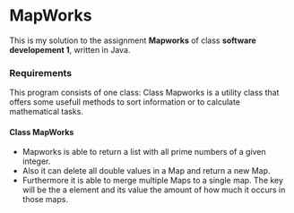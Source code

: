 # MapWorks

This is my solution to the assignment **Mapworks** of class **software developement 1**, written in Java.

### Requirements

This program consists of one class: Class Mapworks is a utility class that offers some usefull methods to sort information or to calculate mathematical tasks.

#### Class MapWorks

- Mapworks is able to return a list with all prime numbers of a given integer. 
- Also it can delete all double values in a Map and return a new Map. 
- Furthermore it is able to merge multiple Maps to a single map. The key will be the a element and its value the amount of how much it occurs in those maps.
